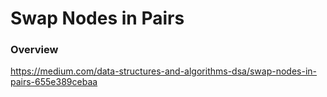 # Swap Nodes in Pairs

### Overview

https://medium.com/data-structures-and-algorithms-dsa/swap-nodes-in-pairs-655e389cebaa
